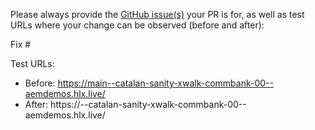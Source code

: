 Please always provide the [GitHub issue(s)](../issues) your PR is for, as well as test URLs where your change can be observed (before and after):

Fix #<gh-issue-id>

Test URLs:
- Before: https://main--catalan-sanity-xwalk-commbank-00--aemdemos.hlx.live/
- After: https://<branch>--catalan-sanity-xwalk-commbank-00--aemdemos.hlx.live/
